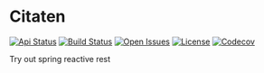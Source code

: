 # Citaten

[![Api Status](https://img.shields.io/badge/dynamic/json?color=4c1&label=rest&query=%24.status&url=https%3A%2F%2Fcitaten.odee.net%2Factuator%2F/health)](https://citaten.odee.net/)
[![Build Status](https://travis-ci.com/bhuism/citaten.svg?branch=master)](https://travis-ci.com/bhuism/citaten)
[![Open Issues](https://img.shields.io/github/issues/bhuism/citaten.svg)](https://github.com/bhuism/citaten/issues)
[![License](https://img.shields.io/github/license/bhuism/citaten.svg?color=4c1)](https://github.com/bhuism/citaten/blob/master/LICENSE)
[![Codecov](https://codecov.io/gh/bhuism/citaten/branch/master/graph/badge.svg)](https://codecov.io/gh/bhuism/citaten)

Try out spring reactive rest
